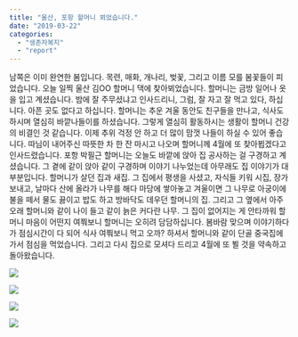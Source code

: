 ```yaml
---
title: "울산, 포항 할머니 뵈었습니다."
date: "2019-03-22"
categories: 
  - "생존자복지"
  - "report"
---
```


남쪽은 이미 완연한 봄입니다. 목련, 매화, 개나리, 벚꽃, 그리고 이름 모를 봄꽃들이 피었습니다. 오늘 일찍 울산 김OO 할머니 댁에 찾아뵈었습니다. 할머니는 금방 일어나 옷을 입고 계셨습니다. 밤에 잘 주무셨냐고 인사드리니, 그럼, 잘 자고 잘 먹고 있다, 하십니다. 아픈 곳도 없다고 하십니다. 할머니는 추운 겨울 동안도 친구들을 만나고, 식사도 하시며 열심히 바깥나들이를 하셨습니다. 그렇게 열심히 활동하시는 생활이 할머니 건강의 비결인 것 같습니다. 이제 추위 걱정 안 하고 더 많이 맘껏 나들이 하실 수 있어 좋습니다. 따님이 내어주신 따뜻한 차 한 잔 마시고 나오며 할머니께 4월에 또 찾아뵙겠다고 인사드렸습니다. 포항 박필근 할머니는 오늘도 바깥에 앉아 집 공사하는 걸 구경하고 계셨습니다. 그 곁에 같이 앉아 같이 구경하며 이야기 나누었는데 아무래도 집 이야기가 대부분입니다. 할머니가 살던 집과 새집. 그 집에서 평생을 사셨고, 자식들 키워 시집, 장가 보내고, 날마다 산에 올라가 나무를 해다 마당에 쌓아놓고 겨울이면 그 나무로 아궁이에 불을 떼서 물도 끓이고 밥도 하고 방바닥도 데우던 할머니의 집. 그리고 그 옆에서 아주 오래 할머니와 같이 나이 들고 같이 늙은 커다란 나무. 그 집이 없어지는 게 안타까워 할머니 마음이 어떤지 여쭤보니 할머니는 오히려 담담하십니다. 봄바람 맞으며 이야기하다가 점심시간이 다 되어 식사 여쭤보니 먹고 오까? 하셔서 할머니와 같이 단골 중국집에 가서 점심을 먹었습니다. 그리고 다시 집으로 모셔다 드리고 4월에 또 뵐 것을 약속하고 돌아왔습니다.

![](https://womenandwar.net/kr/wp-content/uploads/2019/03/photo_2019-03-22_18-42-45-1-300x225.jpg)

![](https://womenandwar.net/kr/wp-content/uploads/2019/03/photo_2019-03-22_18-42-51-225x300.jpg)

![](https://womenandwar.net/kr/wp-content/uploads/2019/03/사본-photo_2019-03-22_18-42-56-300x259.jpg)

![](https://womenandwar.net/kr/wp-content/uploads/2019/03/photo_2019-03-22_18-42-31-300x225.jpg)
